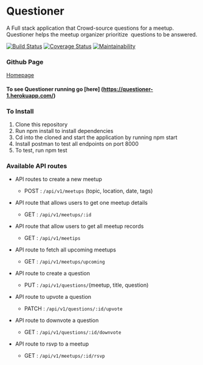# Questioner
A Full stack application that Crowd-source questions for a meetup. ​Questioner​​ helps the meetup organizer prioritize  questions to be answered. 

[![Build Status](https://travis-ci.com/Amriesgrace/Questioner.svg?branch=develop)](https://travis-ci.com/Amriesgrace/Questioner)
[![Coverage Status](https://coveralls.io/repos/github/Amriesgrace/Questioner/badge.svg?branch=develop)](https://coveralls.io/github/Amriesgrace/Questioner?branch=develop)
[![Maintainability](https://api.codeclimate.com/v1/badges/65a5d1bc5418da3c6933/maintainability)](https://codeclimate.com/github/Amriesgrace/Questioner/maintainability)

### Github Page
[Homepage](https://amriesgrace.github.io/Questioner/UI/index.html)

#### To see Questioner running go [here] (https://questioner-1.herokuapp.com/)

### To Install 
1. Clone this repository
2. Run npm install to install dependencies
3. Cd into the cloned and start the application by running npm start 
4. Install postman to test all endpoints on port 8000
5. To test, run npm test

### Available API routes
- API routes to create a new meetup
  * POST : ```/api/v1/meetups``` (topic, location, date, tags)
  

- API route that allows users to get one meetup details
    * GET : ```/api/v1/meetups/:id``` 

- API route that allow users to get all meetup records 
  * GET : ```/api/v1/meetips``` 

- API route to fetch all upcoming meetups 
  * GET : ```/api/v1/meetups/upcoming```

- API route to create a question
  * PUT : ```/api/v1/questions/```(meetup, title, question)

- API route to upvote a question
  * PATCH : ```/api/v1/questions/:id/upvote```

- API route to downvote a question
  * GET : ```/api/v1/questions/:id/downvote```

- API route to rsvp to a meetup
  * GET : ```/api/v1/meetups/:id/rsvp```